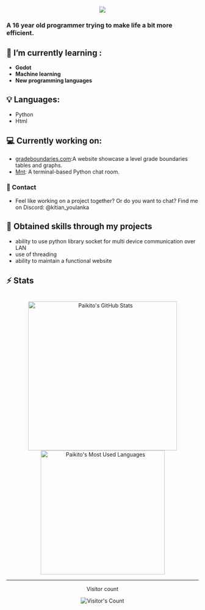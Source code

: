 <h1 align="center">
    <img src="https://readme-typing-svg.herokuapp.com/?font=Inter&size=48&center=true&vCenter=true&width=500&height=70&color=5c459e&duration=4000&lines=Hi+There!+👋;+I'm+Paikito+!;" />
</h1>

### A 16 year old programmer trying to make life a bit more efficient.

## 🌱 I’m currently learning :
- **Godot**
- **Machine learning**
- **New programming languages**



## 💡 Languages:
- Python
- Html

## 💻 Currently working on:
- [gradeboundaries.com](https://gradeboundaries.com):A website showcase a level grade boundaries tables and graphs.
- [Mnt](https://github.com/Fire-Frog-Fuel/mnt): A terminal-based Python chat room.

### 💬 Contact
- Feel like working on a project together? Or do you want to chat? Find me on Discord:
   @kitian_youlanka

##  🔭 Obtained skills through my projects
- ability to use python library socket for multi device communication over LAN
- use of threading
- ability to maintain a functional website

## ⚡️ Stats

<br>

<div align=center>
  <img width=390 src="https://github-readme-stats.vercel.app/api?username=Fire-Frog-Fuel&theme=transparent&count_private=true&show_icons=true&rank_icon=github&locale=en" alt="Paikito's GitHub Stats" />
  <img width=325 src="https://github-readme-stats.vercel.app/api/top-langs?username=Fire-Frog-Fuel&theme=transparent&layout=donut&hide=css&langs_count=8&border_radius=10&show_icons=true&locale=en" alt="Paikito's Most Used Languages" />
</div>

<hr>

<div align="center"> 
  <p>Visitor count</p>
  <img src="https://profile-counter.glitch.me/{Fire-Frog-Fuel}/count.svg" alt="Visitor's Count" />
</div>

<!--


-  I’m currently working on ...
- 🌱 I’m currently learning ...
- 👯 I’m looking to collaborate on ...
- 🤔 I’m looking for help with ...
- 💬 Ask me about ...
- 📫 How to reach me: ...
- 😄 Pronouns: ...
- ⚡ Fun fact: ...
-->
